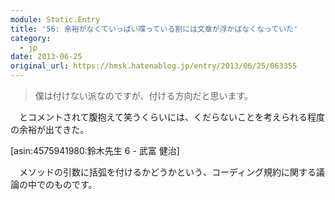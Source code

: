 ```yaml
---
module: Static.Entry
title: '56: 余裕がなくていっぱい喋っている割には文章が浮かばなくなっていた'
category:
  - jp
date: 2013-06-25
original_url: https://hmsk.hatenablog.jp/entry/2013/06/25/063355
---
```


> 僕は付けない派なのですが、付ける方向だと思います。

　とコメントされて腹抱えて笑うくらいには、くだらないことを考えられる程度の余裕が出てきた。

[asin:4575941980:鈴木先生 6 - 武富 健治]

　メソッドの引数に括弧を付けるかどうかという、コーディング規約に関する議論の中でのものです。
